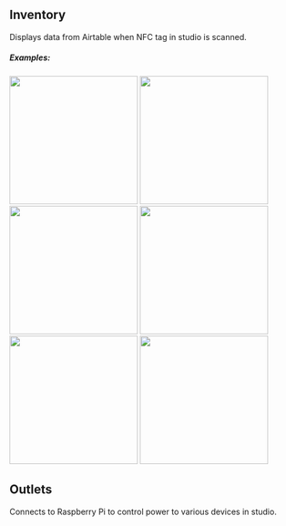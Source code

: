 ## Inventory

Displays data from Airtable when NFC tag in studio is scanned.

##### Examples:

<img width="225" src="https://github.com/fcc-lol/studio-infra/assets/29989813/227579c8-315e-4a73-a55f-2b138dfcba0a">
<img width="225" src="https://github.com/fcc-lol/studio-infra/assets/29989813/5062ffe3-36c0-49c6-a2d3-af5533cb387a">
<img width="225" src="https://github.com/fcc-lol/studio-infra/assets/29989813/77c15a4e-9e98-4391-9767-479b08dd32df">

<img width="225" src="https://github.com/fcc-lol/studio-infra/assets/29989813/eb307176-2c68-413f-aa89-30c3b28f4a5e">
<img width="225" src="https://github.com/fcc-lol/studio-infra/assets/29989813/9b1577e5-05a0-47c8-8f42-97d0e0a6099c">
<img width="225" src="https://github.com/fcc-lol/studio-infra/assets/29989813/c004bf38-d509-4c99-96fc-495fa2185961">


## Outlets

Connects to Raspberry Pi to control power to various devices in studio.
